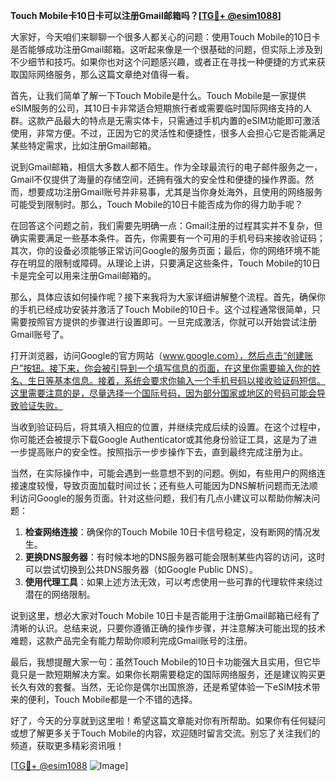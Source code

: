 **Touch Mobile卡10日卡可以注册Gmail邮箱吗？[[TG💪+ @esim1088](https://t.me/s/esim1088)]**

大家好，今天咱们来聊聊一个很多人都关心的问题：使用Touch Mobile的10日卡是否能够成功注册Gmail邮箱。这听起来像是一个很基础的问题，但实际上涉及到不少细节和技巧。如果你也对这个问题感兴趣，或者正在寻找一种便捷的方式来获取国际网络服务，那么这篇文章绝对值得一看。

首先，让我们简单了解一下Touch Mobile是什么。Touch Mobile是一家提供eSIM服务的公司，其10日卡非常适合短期旅行者或需要临时国际网络支持的人群。这款产品最大的特点是无需实体卡，只需通过手机内置的eSIM功能即可激活使用，非常方便。不过，正因为它的灵活性和便捷性，很多人会担心它是否能满足某些特定需求，比如注册Gmail邮箱。

说到Gmail邮箱，相信大多数人都不陌生。作为全球最流行的电子邮件服务之一，Gmail不仅提供了海量的存储空间，还拥有强大的安全性和便捷的操作界面。然而，想要成功注册Gmail账号并非易事，尤其是当你身处海外，且使用的网络服务可能受到限制时。那么，Touch Mobile的10日卡能否成为你的得力助手呢？

在回答这个问题之前，我们需要先明确一点：Gmail注册的过程其实并不复杂，但确实需要满足一些基本条件。首先，你需要有一个可用的手机号码来接收验证码；其次，你的设备必须能够正常访问Google的服务页面；最后，你的网络环境不能存在明显的限制或障碍。从理论上讲，只要满足这些条件，Touch Mobile的10日卡是完全可以用来注册Gmail邮箱的。

那么，具体应该如何操作呢？接下来我将为大家详细讲解整个流程。首先，确保你的手机已经成功安装并激活了Touch Mobile的10日卡。这个过程通常很简单，只需要按照官方提供的步骤进行设置即可。一旦完成激活，你就可以开始尝试注册Gmail账号了。

打开浏览器，访问Google的官方网站（www.google.com），然后点击“创建账户”按钮。接下来，你会被引导到一个填写信息的页面，在这里你需要输入你的姓名、生日等基本信息。接着，系统会要求你输入一个手机号码以接收验证码短信。这里需要注意的是，尽量选择一个国际号码，因为部分国家或地区的号码可能会导致验证失败。

当收到验证码后，将其填入相应的位置，并继续完成后续的设置。在这个过程中，你可能还会被提示下载Google Authenticator或其他身份验证工具，这是为了进一步提高账户的安全性。按照指示一步步操作下去，直到最终完成注册为止。

当然，在实际操作中，可能会遇到一些意想不到的问题。例如，有些用户的网络连接速度较慢，导致页面加载时间过长；还有些人可能因为DNS解析问题而无法顺利访问Google的服务页面。针对这些问题，我们有几点小建议可以帮助你解决问题：

1. **检查网络连接**：确保你的Touch Mobile 10日卡信号稳定，没有断网的情况发生。
2. **更换DNS服务器**：有时候本地的DNS服务器可能会限制某些内容的访问，这时可以尝试切换到公共DNS服务器（如Google Public DNS）。
3. **使用代理工具**：如果上述方法无效，可以考虑使用一些可靠的代理软件来绕过潜在的网络限制。

说到这里，想必大家对Touch Mobile 10日卡是否能用于注册Gmail邮箱已经有了清晰的认识。总结来说，只要你遵循正确的操作步骤，并注意解决可能出现的技术难题，这款产品完全有能力帮助你顺利完成Gmail账号的注册。

最后，我想提醒大家一句：虽然Touch Mobile的10日卡功能强大且实用，但它毕竟只是一款短期解决方案。如果你长期需要稳定的国际网络服务，还是建议购买更长久有效的套餐。当然，无论你是偶尔出国旅游，还是希望体验一下eSIM技术带来的便利，Touch Mobile都是一个不错的选择。

好了，今天的分享就到这里啦！希望这篇文章能对你有所帮助。如果你有任何疑问或想了解更多关于Touch Mobile的内容，欢迎随时留言交流。别忘了关注我们的频道，获取更多精彩资讯哦！

[[TG💪+ @esim1088](https://t.me/s/esim1088) ![Image](https://i.postimg.cc/4NQfJmqS/Snipaste-2025-05-13-00-14-12.png)]